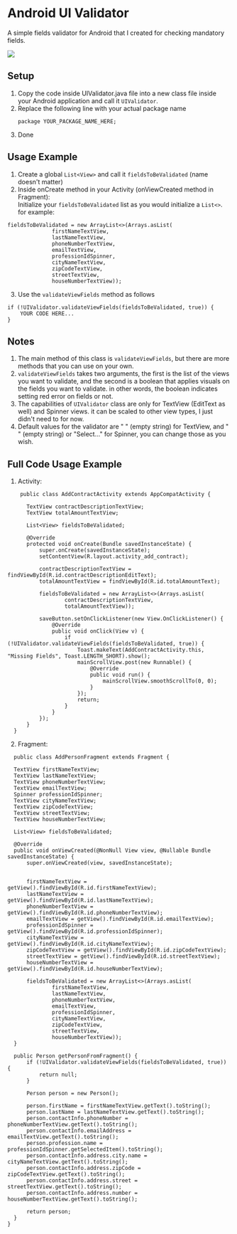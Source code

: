 # Android UI Validator
A simple fields validator for Android that I created for checking mandatory fields.

![](demo.gif)

## Setup
  1. Copy the code inside UIValidator.java file into a new class file inside your Android application and call it `UIValidator`.
  2. Replace the following line with your actual package name
      ```
      package YOUR_PACKAGE_NAME_HERE;
      ```
  3. Done
  
## Usage Example
  1. Create a global `List<View>` and call it `fieldsToBeValidated` (name doesn't matter)
  2. Inside onCreate method in your Activity (onViewCreated method in Fragment):
  <br />Initialize your `fieldsToBeValidated` list as you would initialize a `List<>`. for example:<br />
  ```
  fieldsToBeValidated = new ArrayList<>(Arrays.asList(
				firstNameTextView,
				lastNameTextView,
				phoneNumberTextView,
				emailTextView,
				professionIdSpinner,
				cityNameTextView,
				zipCodeTextView,
				streetTextView,
				houseNumberTextView));
  ```
  3. Use the `validateViewFields` method as follows
  ```
  if (!UIValidator.validateViewFields(fieldsToBeValidated, true)) {
      YOUR CODE HERE...
  }
  ```
## Notes
  1. The main method of this class is `validateViewFields`, but there are more methods that you can use on your own.
  2. `validateViewFields` takes two arguments, the first is the list of the views you want to validate, and the second is a boolean that applies visuals on the fields you want to validate. in other words, the boolean indicates setting red error on fields or not.
  3. The capabilities of `UIValidator` class are only for TextView (EditText as well) and Spinner views. it can be scaled to other view types, I just didn't need to for now.
  4. Default values for the validator are " " (empty string) for TextView, and " " (empty string) or "Select..." for Spinner, you can change those as you wish.
## Full Code Usage Example
  1. Activity:
  ```
      public class AddContractActivity extends AppCompatActivity {
    
        TextView contractDescriptionTextView;
        TextView totalAmountTextView;
    
        List<View> fieldsToBeValidated;
    
        @Override
        protected void onCreate(Bundle savedInstanceState) {
            super.onCreate(savedInstanceState);
            setContentView(R.layout.activity_add_contract);
    
            contractDescriptionTextView = findViewById(R.id.contractDescriptionEditText);
            totalAmountTextView = findViewById(R.id.totalAmountText);
    
            fieldsToBeValidated = new ArrayList<>(Arrays.asList(
                    contractDescriptionTextView,
                    totalAmountTextView));
    
            saveButton.setOnClickListener(new View.OnClickListener() {
                @Override
                public void onClick(View v) {
                    if (!UIValidator.validateViewFields(fieldsToBeValidated, true)) {
                        Toast.makeText(AddContractActivity.this, "Missing Fields", Toast.LENGTH_SHORT).show();
                        mainScrollView.post(new Runnable() {
                            @Override
                            public void run() {
                                mainScrollView.smoothScrollTo(0, 0);
                            }
                        });
                        return;
                    }
                }
            });
        }
    }
  ```
  2. Fragment:
  ```
    public class AddPersonFragment extends Fragment {

    TextView firstNameTextView;
    TextView lastNameTextView;
    TextView phoneNumberTextView;
    TextView emailTextView;
    Spinner professionIdSpinner;
    TextView cityNameTextView;
    TextView zipCodeTextView;
    TextView streetTextView;
    TextView houseNumberTextView;
	
    List<View> fieldsToBeValidated;
	
	@Override
    public void onViewCreated(@NonNull View view, @Nullable Bundle savedInstanceState) {
        super.onViewCreated(view, savedInstanceState);


        firstNameTextView = getView().findViewById(R.id.firstNameTextView);
        lastNameTextView = getView().findViewById(R.id.lastNameTextView);
        phoneNumberTextView = getView().findViewById(R.id.phoneNumberTextView);
        emailTextView = getView().findViewById(R.id.emailTextView);
        professionIdSpinner = getView().findViewById(R.id.professionIdSpinner);
        cityNameTextView = getView().findViewById(R.id.cityNameTextView);
        zipCodeTextView = getView().findViewById(R.id.zipCodeTextView);
        streetTextView = getView().findViewById(R.id.streetTextView);
        houseNumberTextView = getView().findViewById(R.id.houseNumberTextView);

        fieldsToBeValidated = new ArrayList<>(Arrays.asList(
                firstNameTextView,
                lastNameTextView,
                phoneNumberTextView,
                emailTextView,
                professionIdSpinner,
                cityNameTextView,
                zipCodeTextView,
                streetTextView,
                houseNumberTextView));
    }
	
	public Person getPersonFromFragment() {
        if (!UIValidator.validateViewFields(fieldsToBeValidated, true)) {
            return null;
        }

        Person person = new Person();

        person.firstName = firstNameTextView.getText().toString();
        person.lastName = lastNameTextView.getText().toString();
        person.contactInfo.phoneNumber = phoneNumberTextView.getText().toString();
        person.contactInfo.emailAddress = emailTextView.getText().toString();
        person.profession.name = professionIdSpinner.getSelectedItem().toString();
        person.contactInfo.address.city.name = cityNameTextView.getText().toString();
        person.contactInfo.address.zipCode = zipCodeTextView.getText().toString();
        person.contactInfo.address.street = streetTextView.getText().toString();
        person.contactInfo.address.number = houseNumberTextView.getText().toString();

        return person;
    }
}
  ```
